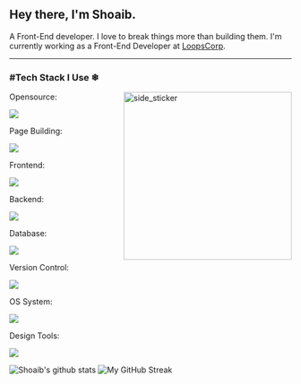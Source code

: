 <h2>Hey there, I'm Shoaib.</h2> A Front-End developer. I love to break things more than building them. I'm currently working as a Front-End Developer at <a href="https://loopscorp.com/">LoopsCorp</a>.
<hr>
<h3>#Tech Stack I Use ❄</h3><img align="right" width="300px" height="300px" alt="side_sticker" src="https://camo.githubusercontent.com/ffbf71edb9eb65671926a8cc42a5a740bf5b799a9b93699a3a0de76e1793a80b/68747470733a2f2f6d656469612e67697068792e636f6d2f6d656469612f54456e586b637348725034596564436868412f67697068792e676966" data-canonical-src="https://media.giphy.com/media/TEnXkcsHrP4YedChhA/giphy.gif" style="max-width: 100%;">
<p align="left">

<p align="left"> <p>Opensource:</p>
  <a href="https://skillicons.dev"> 
    <img src="https://skillicons.dev/icons?i=wordpress,shopify " />
  </a>
</p>

<p align="left"> <p>Page Building:</p>
  <a href="https://skillicons.dev"> 
    <img src="https://skillicons.dev/icons?i=html,css,js,ts,tailwind,bootstrap" />
  </a>
</p>

<p align="left"> <p>Frontend:</p>
  <a href="https://skillicons.dev"> 
    <img src="https://skillicons.dev/icons?i=laravel,react,nextjs,flask,django" />
  </a>
</p>

<p align="left"> <p>Backend:</p>
  <a href="https://skillicons.dev"> 
    <img src="https://skillicons.dev/icons?i=php,nodejs,express,py,c" />
  </a>
</p>

<p align="left"> <p>Database:</p>
  <a href="https://skillicons.dev"> 
    <img src="https://skillicons.dev/icons?i=mysql,mongodb,postgres,sqlite" />
  </a>
</p>

<p align="left"> <p>Version Control:</p>
  <a href="https://skillicons.dev"> 
    <img src="https://skillicons.dev/icons?i=git,github" />
  </a>
</p>

<p align="left"> <p>OS System:</p>
  <a href="https://skillicons.dev"> 
    <img src="https://skillicons.dev/icons?i=linux,windows" />
  </a>
</p>


<p align="left"> <p>Design Tools:</p>
  <a href="https://skillicons.dev"> 
    <img src="https://skillicons.dev/icons?i=figma,xd,ae,ai,pr" />
  </a>
</p>

![Shoaib's github stats](https://github-readme-stats.vercel.app/api?username=shoaib-karim&show_icons=true&theme=tokyonight) ![My GitHub Streak](https://github-readme-streak-stats.herokuapp.com/?user=shoaib-karim&theme=tokyonight)
